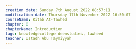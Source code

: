 ```yaml
---
creation date: Sunday 7th August 2022 08:57:11 
modification date: Thursday 17th November 2022 16:50:07
courseName: Kitab At-Tawhed 
chapter: 0
chapterName: Introduction
tags: knowledgecollege deenstudies, tawheed
teacher: Ustadh Abu Taymiyyah
---
```

